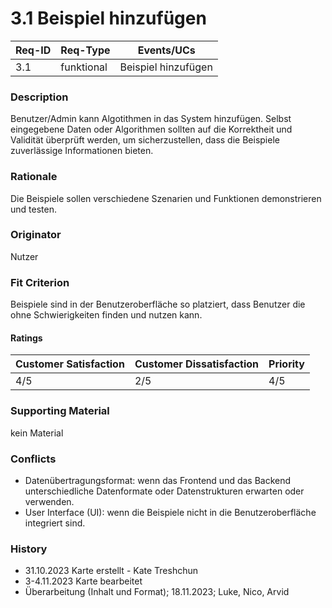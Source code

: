# 3.1 Beispiel hinzufügen

| Req-ID | Req-Type   | Events/UCs |
|--------|------------|------------|
| 3.1    | funktional |    Beispiel hinzufügen      |

### Description
Benutzer/Admin kann Algotithmen in das System hinzufügen.
Selbst eingegebene Daten oder Algorithmen sollten auf die Korrektheit und Validität  überprüft werden, um sicherzustellen, dass die Beispiele zuverlässige Informationen bieten.

### Rationale
Die Beispiele sollen verschiedene Szenarien und Funktionen demonstrieren und testen.

### Originator
Nutzer

### Fit Criterion
Beispiele sind in der Benutzeroberfläche so platziert, dass Benutzer die ohne Schwierigkeiten finden und nutzen kann.

#### Ratings
| Customer Satisfaction | Customer Dissatisfaction | Priority |
|-----------------------|--------------------------|----------|
| 4/5                   | 2/5                      | 4/5      |

### Supporting Material
kein Material

### Conflicts
- Datenübertragungsformat: wenn das Frontend und das Backend unterschiedliche Datenformate oder Datenstrukturen erwarten oder verwenden.
- User Interface (UI): wenn die Beispiele nicht in die Benutzeroberfläche integriert sind.

### History
- 31.10.2023 Karte erstellt - Kate Treshchun
- 3-4.11.2023 Karte bearbeitet
- Überarbeitung (Inhalt und Format); 18.11.2023; Luke, Nico, Arvid